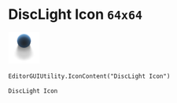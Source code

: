 # DiscLight Icon `64x64`
<img src="/img/DiscLight%20Icon.png" width=64 height=64>

``` CSharp
EditorGUIUtility.IconContent("DiscLight Icon")
```
```
DiscLight Icon
```
